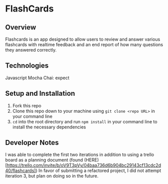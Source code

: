 # FlashCards

 ## Overview
Flashcards is an app designed to allow users to review and answer various flashcards with realtime feedback and an end report of how many questions they answered correctly.

## Technologies
Javascript
Mocha
Chai: expect

## Setup and Installation
1. Fork this repo
2. Clone this repo down to your machine using `git clone <repo URL>` in your command line
3. `cd` into the root directory and run `npm install` in your command line to install the necessary dependencies

## Developer Notes
I was able to complete the first two iterations in addition to using a trello board as a planning document (found (HERE)[https://trello.com/invite/b/oV9T3pVy/04baa736d6b904bc29143cf13cdc2d40/flashcards])
In favor of submitting a refactored project, I did not attempt iteration 3, but plan on doing so in the future.
